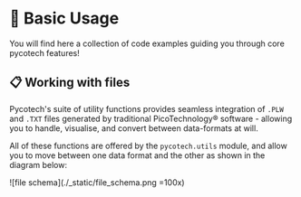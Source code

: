 # 🎈 Basic Usage

You will find here a collection of code examples guiding you through core
 pycotech features!
 
## 📋 Working with files

Pycotech's suite of utility functions provides seamless integration of
 `.PLW` and `.TXT` files generated by traditional PicoTechnology® 
 software - allowing you to handle, visualise, and convert between 
 data-formats at will. 
 
 All of these functions are offered by the `pycotech.utils` module, and
  allow you to move between one data format and the other as shown in the
   diagram below:

![file schema](./_static/file_schema.png =100x)
